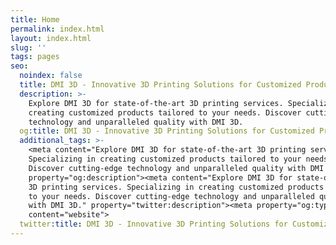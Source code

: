 ```yaml
---
title: Home
permalink: index.html
layout: index.html
slug: ''
tags: pages
seo:
  noindex: false
  title: DMI 3D - Innovative 3D Printing Solutions for Customized Products
  description: >-
    Explore DMI 3D for state-of-the-art 3D printing services. Specializing in
    creating customized products tailored to your needs. Discover cutting-edge
    technology and unparalleled quality with DMI 3D.
  og:title: DMI 3D - Innovative 3D Printing Solutions for Customized Products
  additional_tags: >-
    <meta content="Explore DMI 3D for state-of-the-art 3D printing services.
    Specializing in creating customized products tailored to your needs.
    Discover cutting-edge technology and unparalleled quality with DMI 3D."
    property="og:description"><meta content="Explore DMI 3D for state-of-the-art
    3D printing services. Specializing in creating customized products tailored
    to your needs. Discover cutting-edge technology and unparalleled quality
    with DMI 3D." property="twitter:description"><meta property="og:type"
    content="website">
  twitter:title: DMI 3D - Innovative 3D Printing Solutions for Customized Products
---
```



